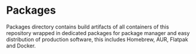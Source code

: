 # Packages

Packages directory contains build artifacts of all containers of this repository wrapped in dedicated packages for package manager and easy distribution of production software, this includes Homebrew, AUR, Flatpak and Docker.
